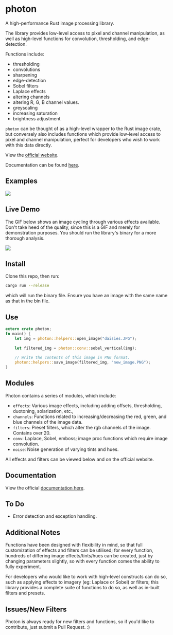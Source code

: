 # photon

A high-performance Rust image processing library.

The library provides low-level access to pixel and channel manipulation, as well as high-level functions for convolution, thresholding, and edge-detection.

Functions include:
- thresholding
- convolutions
- sharpening
- edge-detection
- Sobel filters
- Laplace effects
- altering channels
- altering R, G, B channel values.
- greyscaling 
- increasing saturation
- brightness adjustment 

`photon` can be thought of as a high-level wrapper to the Rust image crate, but conversely also includes functions which provide low-level access to pixel and channel manipulation, perfect for developers who wish to work with this data directly.

View the [official website](https://silvia-odwyer.github.io/photon).

Documentation can be found [here](https://silvia-odwyer.github.io/photon/docs/photon/index.html).

## Examples
![](https://github.com/silvia-odwyer/photon/blob/master/docs/img_examples/streetlamp_collage.png)

## Live Demo
The GIF below shows an image cycling through various effects available. Don't take heed of the quality, since this is a GIF and 
merely for demonstration purposes. You should run the library's binary for a more thorough analysis.

![](https://github.com/silvia-odwyer/photon/blob/master/docs/img_examples/cube_demo.gif)

<!-- ## Cargo Status -->
<!-- `photon` can be installed via Cargo by declaring the following dependency in your Cargo.toml file:
```toml
[dependencies]
photon-rs = "*"
``` -->

## Install 
Clone this repo, then run:
```bash
cargo run --release 
```
which will run the binary file. Ensure you have an image with the same name as that in the bin file. 


## Use 
```rust
extern crate photon;
fn main() {
    let img = photon::helpers::open_image("daisies.JPG");
    
    let filtered_img = photon::conv::sobel_vertical(img);
    
    // Write the contents of this image in PNG format.
    photon::helpers::save_image(filtered_img, "new_image.PNG");
}

```

## Modules 
Photon contains a series of modules, which include:

- `effects`: Various image effects, including adding offsets, thresholding, duotoning, solarization, etc.,
- `channels`: Functions related to increasing/decreasing the red, green, and blue channels of the image data.
- `filters`: Preset filters, which alter the rgb channels of the image. Contains over 20. 
- `conv`: Laplace, Sobel, emboss; image proc functions which require image convolution. 
-  `noise`: Noise generation of varying tints and hues. 

All effects and filters can be viewed below and on the official website.

## Documentation
View the official [documentation here](https://silvia-odwyer.github.io/photon/docs/photon/index.html). 

## To Do 
- Error detection and exception handling.

## Additional Notes
Functions have been designed with flexibility in mind, so that full customization of effects and filters can be utilised; for every function, hundreds of differing image effects/tints/hues can be created, just by changing parameters slightly, so with every function comes the ability to fully experiment. 

For developers who would like to work with high-level constructs can do so, such as applying effects to imagery (eg: Laplace or Sobel)
or filters; this library provides a complete suite of functions to do so, as well as in-built filters and presets. 

## Issues/New Filters
Photon is always ready for new filters and functions, so if you'd like to contribute, just submit a Pull Request. :)